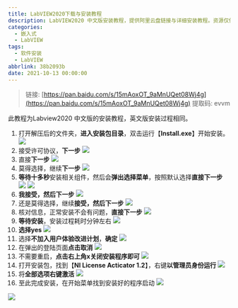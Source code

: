 ```yaml
---
title: LabVIEW2020下载与安装教程
description: LabVIEW2020 中文版安装教程，提供阿里云盘链接与详细安装教程。资源仅供学习参考，请勿用于商业用途！
categories:
  - 嵌入式
  - LabVIEW
tags:
  - 软件安装
  - LabVIEW
abbrlink: 38b2093b
date: 2021-10-13 00:00:00
---
```




> 链接:  [https://pan.baidu.com/s/15mAoxOT_9aMnUQet08Wj4g](https://pan.baidu.com/s/15mAoxOT_9aMnUQet08Wj4g)
> 提取码: evvm

此教程为Labview2020 中文版的安装教程，英文版安装过程相同。

1. 打开解压后的文件夹，**进入安装包目录**，双击运行【**Install.exe**】开始安装。
   ![](https://img.mahaofei.com/img/202112230940458-labview2020-1.png)
2. 接受许可协议，**下一步**
   ![](https://img.mahaofei.com/img/202112230941389-labview2020-2.png)
3. 直接**下一步**
   ![](https://img.mahaofei.com/img/202112230941226-labview2020-3.png)
4. 莫得选择，继续**下一步**
   ![](https://img.mahaofei.com/img/202112230942373-labview2020-4.png)
5. **等待十多秒**安装相关组件，然后会**弹出选择菜单**，按照默认选择**直接下一步**
   ![](https://img.mahaofei.com/img/202112230942043-labview2020-5.png)
   ![](https://img.mahaofei.com/img/202112230942214-labview2020-6.png)
6. **我接受，然后下一步**
   ![](https://img.mahaofei.com/img/202112230943289-labview2020-7.png)
7. 还是莫得选择，继续**接受，然后下一步**
   ![](https://img.mahaofei.com/img/202112230943520-labview2020-8.png)
8. 核对信息，正常安装不会有问题，**直接下一步**
   ![](https://img.mahaofei.com/img/202112230943878-labview2020-9.png)
9. **等待安装**，安装过程耗时分钟左右
   ![](https://img.mahaofei.com/img/202112230944483-labview2020-10.png)
 10. **选择yes**
     ![](https://img.mahaofei.com/img/202112230944354-labview2020-11.png)
11. 选择**不加入用户体验改进计划**，**确定**
    ![](https://img.mahaofei.com/img/202112230944025-labview2020-12.png)
12. 在弹出的登陆页面**点击取消**
    ![](https://img.mahaofei.com/img/202112230944296-labview2020-13.png)
13. 不需要重启，**点击右上角x关闭安装程序即可**
    ![](https://img.mahaofei.com/img/202112230945782-labview2020-14.png)
14. 打开安装包，找到【**NI License Acticator 1.2**】，右键**以管理员身份运行**
    ![](https://img.mahaofei.com/img/202112230945417-labview2020-15.png)
15. 将**全部选项右键激活**
    ![](https://img.mahaofei.com/img/202112230945106-labview2020-16.png)
16. 至此完成安装，在开始菜单找到安装好的程序启动
    ![](https://img.mahaofei.com/img/202112230946133-labview2020-17.png)

![](https://img.mahaofei.com/img/202112230946156-labview2020-18.png)
